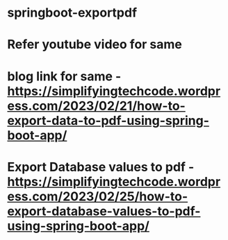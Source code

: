 # springboot-exportpdf
# Refer youtube video for same
# blog link for same - https://simplifyingtechcode.wordpress.com/2023/02/21/how-to-export-data-to-pdf-using-spring-boot-app/
# Export Database values to pdf - https://simplifyingtechcode.wordpress.com/2023/02/25/how-to-export-database-values-to-pdf-using-spring-boot-app/
